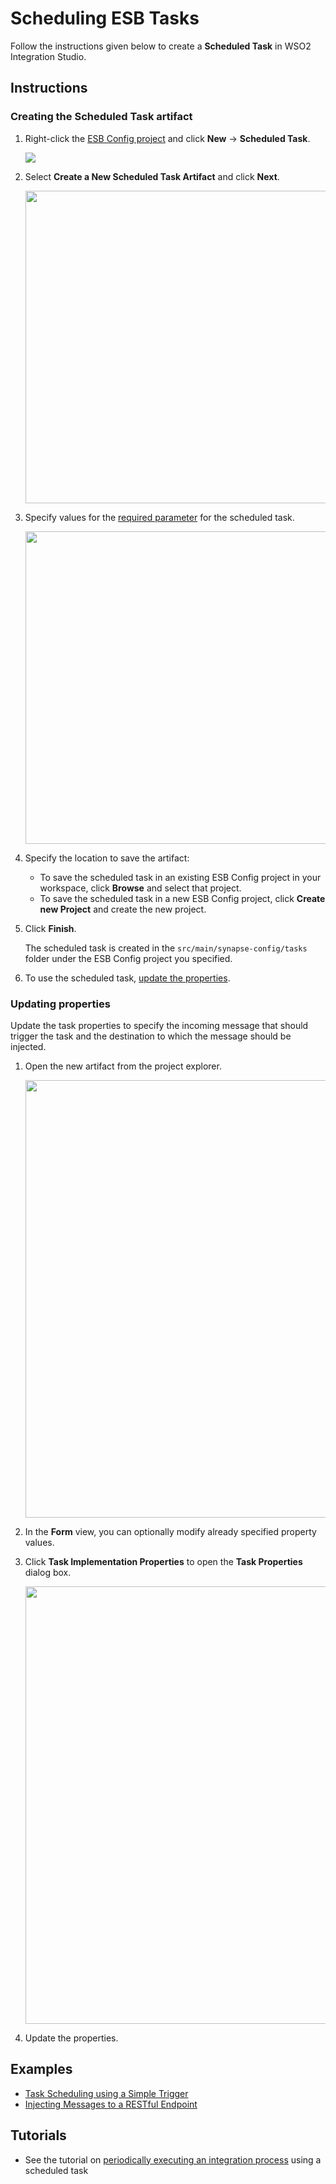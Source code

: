 # Scheduling ESB Tasks

Follow the instructions given below to create a **Scheduled Task** in WSO2 Integration Studio.

## Instructions

### Creating the Scheduled Task artifact

1.  Right-click the [ESB Config project](../../create-integration-project/#esb-config-project) and click **New** → **Scheduled Task**.  

    <img src="{{base_path}}/assets/img/integrate/create_artifacts/scheduled_task/select-scheduled-task.png">

2.  Select **Create a New Scheduled Task Artifact** and click **Next**.

    <img src="{{base_path}}/assets/img/integrate/create_artifacts/scheduled_task/new-task-wizard-1.png" width="500">

3.  Specify values for the [required parameter]({{base_path}}/reference/synapse-properties/scheduled-task-properties) for the scheduled task.

    <img src="{{base_path}}/assets/img/integrate/create_artifacts/scheduled_task/new-task-wizard-2.png" width="500">

4.   Specify the location to save the artifact:

  	 -   To save the scheduled task in an existing ESB Config project in your workspace, click **Browse** and select that project.
  	 -   To save the scheduled task in a new ESB Config project, click **Create new Project** and create the new project.

5.  Click **Finish**. 

    The scheduled task is created in the `src/main/synapse-config/tasks` folder under the ESB Config project you specified.

6.  To use the scheduled task, [update the properties](#updating-properties).

### Updating properties

Update the task properties to specify the incoming message that should trigger the task and the destination to which the message should be injected.

1.  Open the new artifact from the project explorer.

    <img src="{{base_path}}/assets/img/integrate/create_artifacts/scheduled_task/scheduled-task-form-view.png" width="700">

2.  In the **Form** view, you can optionally modify already specified property values.
3.  Click **Task Implementation Properties** to open the **Task Properties** dialog box.

    <img src="{{base_path}}/assets/img/integrate/create_artifacts/scheduled_task/scheduled-task-properties.png" width="700">

4.  Update the properties.

## Examples

-   [Task Scheduling using a Simple Trigger](../../../use-cases/examples/scheduled-tasks/task-scheduling-simple-trigger)
-   [Injecting Messages to a RESTful Endpoint](../../../use-cases/examples/scheduled-tasks/injecting-messages-to-rest-endpoint)

## Tutorials

-   See the tutorial on [periodically executing an integration process](../../../use-cases/tutorials/using-scheduled-tasks) using a scheduled task
